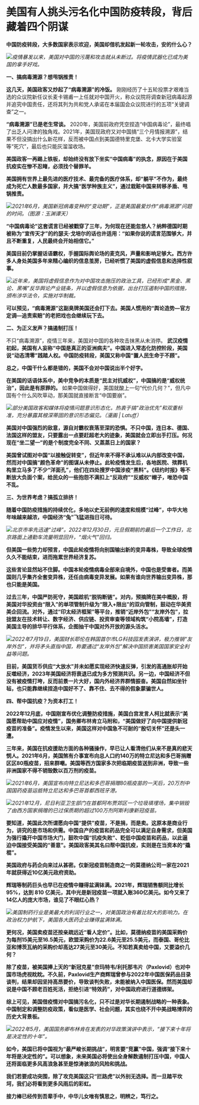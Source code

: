 # 美国有人挑头污名化中国防疫转段，背后藏着四个阴谋

**中国防疫转段，大多数国家表示欢迎，美国却借机发起新一轮攻击，安的什么心？**

![](https://inews.gtimg.com/news_bt/OShdc_ciaXpJdf6cG4K7T03lH7AA666w8_hgLTOL1WEYYAA/1000)_疫情暴发以来，美国对中国的污蔑和攻击就从未断过。将疫情武器化已成为美国的拿手好戏。_

**一、搞病毒溯源？想甩锅推责！**

**这几天，美国政客又炒起了“病毒溯源”的冷饭。**
刚刚经历了十五轮投票才艰难当选的众议院新任议长麦卡锡甫一上任就对中国开火，称众议院将调查新冠病毒起源并追究中国责任，还将其列为共和党人承诺在本届国会众议院进行的五项“关键调查”之一。

**“病毒溯源”已是老生常谈。**
2020年，美国前政府凭空捏造“中国病毒论”，最终唱了出乏人问津的独角戏。2021年，美国现政府又对中国搞“三个月情报溯源”，结果不但没搞出什么新花样，反而被中国点到美国德特里克堡、北卡大学实验室等“死穴”，最后也只能灰溜溜收场。

**美国政客一再踢上铁板，却始终没有放下坐实“中国病毒”的执念，原因在于美国抗疫实在惨不忍睹，必须找个替罪羊。**

**美国拥有世界上最先进的医疗技术、最完备的医疗体系，却“躺平”不作为，最终成为死亡人数最多国家，并大搞“医学种族主义”，通过栽赃中国来转移矛盾、甩锅推责。**

![](https://inews.gtimg.com/news_bt/Grfo45_O26ncWDgoxylLgz_d0mw-fQQUXB-JdQQAfbVAwAA/0)_2021年6月，美国新冠病毒变种的“变动期”，正是美国最爱炒作“病毒溯源”问题的时间。（图源：玉渊谭天）_

**“中国病毒论”这套谎言已经被戳穿了三年，为何现在还能忽悠人？纳粹德国时期被称为“宣传天才”的约瑟夫·戈培尔的话也许适用：“如果你说的谎言范围够大，并且不断重复，人民最终会开始相信它。”**

**美国目前仍掌握话语霸权，手握国际舆论场的麦克风，声量和影响足够大。西方许多人身处美国多年来精心编织的信息茧房，已经听惯了美国的虚假信息和选择性叙事。**

![](https://inews.gtimg.com/news_bt/Ock5vXQ5rNngv_dDTpi12ldmZyWBEOUnMHYJWdFFc7CKIAA/1000)_近年来，美国将虚假信息作为对中国攻击施压的政治工具，已经形成“黑金、黑论、黑嘴”反华舆论产业链条，并以虚假信息为依据，出台打压遏制中国的措施，颁布涉华法令，实施对华制裁。_

**可以预见，“病毒溯源”这副臭牌美国还会打下去。美国人惯用的“舆论造势—官方定调—追责索赔”的老把戏也会继续玩下去。**

**二、为正义发声？搞遏制打压！**

不只“病毒溯源”，疫情三年来，美国对中国的各种攻击抹黑从未消停。
**武汉疫情初起，美国有人妄称“中国是真正的亚洲病夫”。中国进入常态化防控阶段，美国说“动态清零”践踏人权。中国防疫转段，美国又称中国“置人民生命于不顾”。**

**总之，中国干什么都是错的，美国不会对中国说出半个好字。**

**在美国的话语体系中，美中竞争的本质是“民主对抗威权”，中国搞的是“威权统治”，因此是有原罪的。**
如果中国做得好，美国就酸上一句“代价几何？”，但凡中国有个什么风吹草动，那美国就直接断言“中国要崩”。

![](https://inews.gtimg.com/news_bt/OTW-gWGRRQs71Tt_G7B4lnbNO2cADS8vYJp6MUWPwOmbsAA/1000)_部分美国政客和媒体将疫情问题意识形态化，热衷于搞“政治优先”和双重标准，充分暴露其根深蒂固的意识形态偏见。（漫画
| Latuff）_

**美国对中国强烈的敌意，源自对霸权衰落至深的恐惧。不只中国，连日本、德国、法国这样的盟友，只要露出一点要赶超老大的迹象，美国就会立即出手打压。何况现在“坐二望一”的是个制度完全不同、又蒸蒸日上的国家？**

**美国曾试图对中国“以接触促转变”，但近年来不得不承认难以从内部改变中国，然而对中国搞“颜色革命”的图谋从未停止。此轮疫情发生后，各地医院、殡葬机构里立马多了不少“洋面孔”，他们在四处搜罗中国涉疫“黑料”。《纽约时报》等不断放大负面个案，给民众的一些抱怨不满扣上“反政府”“反威权”帽子，唯恐中国不乱。**

**三、为世界考虑？搞孤立排挤！**

**随着中国防疫措施的持续优化，多地以史无前例的速度和规模“过峰”，中华大地年味越来越浓，中国经济“兔”飞猛进指日可待。**

![](https://inews.gtimg.com/news_bt/G_KqcGE256mNn7ktnfLxI7biuOEeC-rvFMltERONWqPU4AA/0)_北京市率先迅速“过峰”。2022年12月30日，元旦假期前的最后一个工作日，北京路面上通勤车流量明显回升，“烟火气”回归。_

**但美国一些势力却预言，中国此轮疫情将向别国输出新的变异毒株，导致全球疫情久久不能结束，进而拖累世界经济复苏。**

**这些言论显然站不住脚。中国本轮疫情病毒全部来自境外，中国也是受害者。而美国则几乎集齐全套变异株，还任由病毒变异发展。如果有谁向世界输出变异株，那也只能是美国。**

**过去三年，中国严防死守，美国趁机“脱钩断链”。对内，预摘牌在美中概股，将美国对华投资由“限入”的单项管制升级为“限入+限出”的双向管制，鼓动在华美资美企回流。对外，通过“印太经济框架”等平台，推销“近岸外包”“友岸外包”，拉拢盟友在技术转让、数字经济、供应链、投资审查等领域构筑“小院高墙”，打造美国主导的排华平行体系，企图抽干中国对外开放的源头活水。**

![](https://inews.gtimg.com/news_bt/GHRLhtwOtkQYww7KWr-63cKUzxhaWpt3aSF1yOMvkVPAQAA/0)_2022年7月19日，美国财长耶伦在韩国首尔市LG科技园发表演讲，极力推销“友岸外包”，并将矛头直指中国，称要通过“友岸外包”解决中国损害美国国家安全利益等问题。_

**目前，美国货币供应“大放水”并未如愿实现经济快速反弹，引发的高通胀却开始反噬经济，2023年美国经济将衰退已成为多方预测共识。另一边，中国经济不但没有被疫情打垮，反而前景一片大好，国内外经济界群情振奋。美国自然如坐针毡，也只能靠继续捏造中国好不了、靠不住、去不得的假象蒙骗世人。**

**四、帮中国抗疫？为资本打工！**

**2022年12月底，中国刚宣布优化调整防疫措施，美国白宫发言人柯比就表示“美国愿帮助中国应对疫情”，国务卿布林肯立马附和，“美国做好了向中国提供新冠疫苗的准备”。疫情发生以来，美国这样对中国急不可耐的“殷切关怀”还是头一遭。**

**三年来，美国在抗疫援助方面的各种骚操作，早已让人看清他们从来不是真的悲天悯人。2021年6月，美国煞有介事宣布向总人口约140万的特立尼达和多巴哥捐赠区区80瓶疫苗，招来群嘲。美国等西方国家多次把临期疫苗送到非洲，导致一些非洲国家不得不销毁数以百万剂的疫苗。**

![](https://inews.gtimg.com/news_bt/GCPXqcfyeGIbelVPYwfxHj0izjaWlFfN1CNowItEk8EREAA/0)_2021年6月，美国宣布向特立尼达和多巴哥捐赠80瓶疫苗的一天后，20万剂中国国药疫苗运抵特立尼达和多巴哥首都西班牙港。_

![](https://inews.gtimg.com/news_bt/GGd-GRcjI-_ttMaGJ-p1pqpd0JjnPqbm1lCQt53AK9k_EAA/0)_2021年12月，尼日利亚卫生部门在首都阿布贾郊区一个垃圾填埋场，集中销毁了由西方国家捐赠的已过保质期的超过100万剂阿斯利康新冠疫苗。_

**要知道，美国此次所谓愿向中国“提供”疫苗，不是捐，而是卖。这原本是商业行为，讲究的是市场和供需。中国自产的疫苗和药品完全可以满足自身需求，但美国为强行撬开中国市场大门，鼓吹中国“抗疫失败”、贬低中国疫苗和药品，以此逼迫中国接受美国的“善意”。美国政客美其名曰帮中国抗疫，实则是在当资本的“撬棍”。**

**美国政府与药企向来过从甚密。仅新冠疫苗制造商之一的莫德纳公司一家在2021年就获得近10亿美元政府资助。**

**辉瑞等制药巨头也早已在疫情中赚得盆满钵满。2021年，辉瑞销售额同比增长95%，达到 810
亿美元，其中光是新冠疫苗一项就入账360亿美元。如今又来了14亿人的庞大市场，谁见了不眼红心热？**

![](https://inews.gtimg.com/news_bt/GIHqNP2NNfG3_WQK9_9LhuiH2GTcVlNUhm_xNyxehG2V4AA/0)_美国制药行业是美最大的利润行业之一，对美国政治有着比较大的影响力。在政治权力护航下，美国各大医药企业赚得盆满钵满。_

**更何况，美国卖疫苗还按亲疏远近“看人定价”。比如，莫德纳疫苗的美国采购价为每剂15美元至16.5美元，欧盟采购价为22.6美元至25.5美元，而泰国、哥伦比亚和博茨瓦纳的采购价却高达27美元至30美元。不知若真卖给中国，又要溢价几何？**

**除了疫苗，被美国捧上天的“新冠克星”奈玛特韦/利托那韦片（Paxlovid）也对中国市场虎视眈眈。不久前，Paxlovid生产商辉瑞曾参与2022年中国医保药品目录谈判，结果却因坚持高昂要价，导致谈判失败，未能被纳入中国医保。然而美国却说是中国不顾老百姓死活，拒绝引进“特效药”，对中国政府进行道德绑架。**

**综上可见，美国借疫情对中国搞污名化，只不过是对华长期遏制战略的一种表象。中国制定和调整防疫政策，看似是医学、社会问题，其实也绕不开中美战略博弈的历史大背景板。**

![](https://inews.gtimg.com/news_bt/GxAq49Iztcj-BaD96hstXhxMInPt4FwpFosVuLD9yQwJ0AA/0)_2022年5月，美国国务卿布林肯在发表的对华政策演讲中表示，“接下来十年将是决定性的十年”。_

**如今，美国已将中国视为“最严峻长期挑战”，明言要“竞赢”中国，强调“接下来十年将是决定性的”。可以想象，未来美国必将使出全身解数遏制打压中国，中国人还将面临更多风高浪急甚至是惊涛骇浪的风险和挑战。**

**我们若要成功突围，除了攻克美国这只“拦路虎”以外别无选择。而一旦踏平坎坷，我们必将看到更多风雨后的彩虹。**

**接力棒已经传到吾辈手中，中华儿女唯有慎思之，明辨之，笃行之。**

